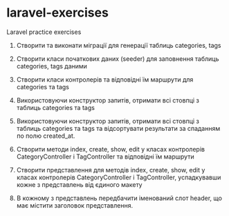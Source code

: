 # laravel-exercises
Laravel practice exercises


1. Створити та виконати міграції для генерації таблиць categories, tags

2. Створити класи початкових даних (seeder) для заповнення таблиць categories, tags даними 

3. Створити класи контролерів та відповідні їм маршрути для categories та tags

4. Використовуючи конструктор запитів, отримати всі стовпці з таблиць categories та tags

5. Використовуючи конструктор запитів, отримати всі стовпці з таблиць categories та tags та відсортувати результати за спаданням по полю created_at.

6. Створити методи index, create, show, edit у класах контролерів CategoryController і TagController та відповідні їм маршрути

7. Створити представлення для методів index, create, show, edit у класах контролерів CategoryController і TagController, успадкувавши кожне з представлень від єдиного макету

8. В кожному з представлень передбачити іменований слот header, що має містити заголовок представлення.

